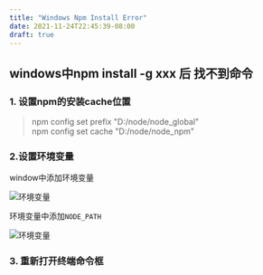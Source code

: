 ```yaml
---
title: "Windows Npm Install Error"
date: 2021-11-24T22:45:39-08:00
draft: true
---
```


## windows中npm install -g xxx 后 找不到命令

### 1. 设置npm的安装cache位置

> npm config set prefix "D:/node/node_global" \
> npm config set cache "D:/node/node_npm"

### 2.设置环境变量

window中添加环境变量

![环境变量](/snapshots/uTools_1637827180511.png) 


环境变量中添加`NODE_PATH`

![环境变量](/snapshots/uTools_1637827200780.png) 

### 3. 重新打开终端命令框